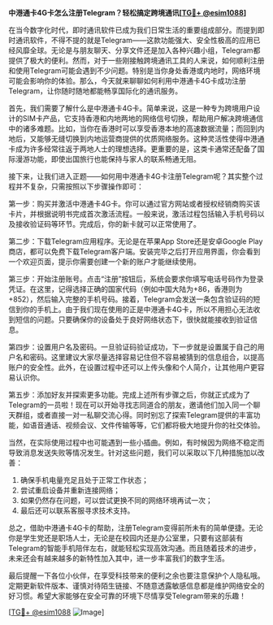**中港通卡4G卡怎么注册Telegram？轻松搞定跨境通讯[[TG💪+ @esim1088](https://t.me/s/esim1088)]**

在当今数字化时代，即时通讯软件已成为我们日常生活的重要组成部分。而提到即时通讯软件，不得不提的就是Telegram——这款功能强大、安全性极高的应用已经风靡全球。无论是与朋友聊天、分享文件还是加入各种兴趣小组，Telegram都提供了极大的便利。然而，对于一些刚接触跨境通讯工具的人来说，如何顺利注册和使用Telegram可能会遇到不少问题。特别是当你身处香港或内地时，网络环境可能会影响你的体验。那么，今天就来聊聊如何利用中港通卡4G卡成功注册Telegram，让你随时随地都能畅享国际化的通讯服务。

首先，我们需要了解什么是中港通卡4G卡。简单来说，这是一种专为跨境用户设计的SIM卡产品，它支持香港和内地两地的网络信号切换，帮助用户解决跨境通信中的诸多难题。比如，当你在香港时可以享受香港本地的高速数据流量；而回到内地后，又能够无缝切换到内地运营商提供的优质网络服务。这种灵活性使得中港通卡成为许多经常往返于两地人士的理想选择。更重要的是，这类卡通常还配备了国际漫游功能，即使出国旅行也能保持与家人的联系畅通无阻。

接下来，让我们进入正题——如何用中港通卡4G卡注册Telegram呢？其实整个过程并不复杂，只需按照以下步骤操作即可：

第一步：购买并激活中港通卡4G卡。你可以通过官方网站或者授权经销商购买该卡片，并根据说明书完成首次激活流程。一般来说，激活过程包括输入手机号码以及接收验证码等环节。完成后，你的新卡就可以正常使用了。

第二步：下载Telegram应用程序。无论是在苹果App Store还是安卓Google Play商店，都可以免费下载Telegram客户端。安装完毕之后打开应用界面，你会看到一个欢迎页面，提示你需要创建一个新的账户才能继续使用。

第三步：开始注册账号。点击“注册”按钮后，系统会要求你填写电话号码作为登录凭证。在这里，记得选择正确的国家代码（例如中国大陆为+86，香港则为+852），然后输入完整的手机号码。接着，Telegram会发送一条包含验证码的短信到你的手机上。由于我们现在使用的正是中港通卡4G卡，所以不用担心无法收到短信的问题。只要确保你的设备处于良好网络状态下，很快就能接收到验证信息。

第四步：设置用户名及密码。一旦验证码验证成功，下一步就是设置属于自己的用户名和密码。这里建议大家尽量选择容易记住但不容易被猜到的信息组合，以提高账户的安全性。此外，在设置过程中还可以上传头像和个人简介，让其他用户更容易认识你。

第五步：添加好友并探索更多功能。完成上述所有步骤之后，你就正式成为了Telegram的一员啦！现在可以开始寻找志同道合的朋友，邀请他们加入同一个聊天群组，或者直接一对一私聊交流心得。同时别忘了探索Telegram提供的丰富功能，如语音通话、视频会议、文件传输等等，它们都将极大地提升你的社交体验。

当然，在实际使用过程中也可能遇到一些小插曲。例如，有时候因为网络不稳定而导致消息发送失败等情况发生。针对这些问题，我们可以采取以下几种措施加以改善：

1. 确保手机电量充足且处于正常工作状态；
2. 尝试重启设备并重新连接网络；
3. 如果仍然存在问题，可以尝试更换不同的网络环境再试一次；
4. 最后还可以联系客服寻求技术支持。

总之，借助中港通卡4G卡的帮助，注册Telegram变得前所未有的简单便捷。无论你是学生党还是职场人士，无论是在校园内还是办公室里，只要有这部装有Telegram的智能手机陪伴左右，就能轻松实现高效沟通。而且随着技术的进步，未来还会有越来越多的新特性加入其中，进一步丰富我们的数字生活。

最后提醒一下各位小伙伴，在享受科技带来的便利之余也要注意保护个人隐私哦。定期更新软件版本、谨慎对待陌生链接、不随意透露敏感信息都是维护网络安全的好习惯。希望大家能够在安全可靠的环境下尽情享受Telegram带来的乐趣！

[[TG💪+ @esim1088](https://t.me/s/esim1088) ![Image](https://i.postimg.cc/4NQfJmqS/Snipaste-2025-05-13-00-14-12.png)]